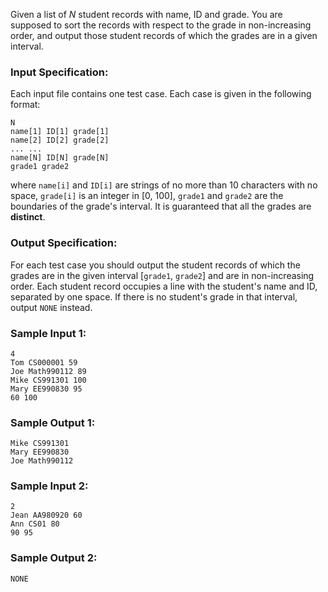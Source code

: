 <!-- Title
List Grades (25)
-->
Given a list of $N$ student records with name, ID and grade. You are supposed
to sort the records with respect to the grade in non-increasing order, and
output those student records of which the grades are in a given interval.

### Input Specification:

Each input file contains one test case. Each case is given in the following
format:

    
    
    N
    name[1] ID[1] grade[1]
    name[2] ID[2] grade[2]
    ... ...
    name[N] ID[N] grade[N]
    grade1 grade2
    

where `name[i]` and `ID[i]` are strings of no more than 10 characters with no
space, `grade[i]` is an integer in [0, 100], `grade1` and `grade2` are the
boundaries of the grade's interval. It is guaranteed that all the grades are
**distinct**.

### Output Specification:

For each test case you should output the student records of which the grades
are in the given interval [`grade1`, `grade2`] and are in non-increasing
order. Each student record occupies a line with the student's name and ID,
separated by one space. If there is no student's grade in that interval,
output `NONE` instead.

### Sample Input 1:

    
    
    4
    Tom CS000001 59
    Joe Math990112 89
    Mike CS991301 100
    Mary EE990830 95
    60 100
    

### Sample Output 1:

    
    
    Mike CS991301
    Mary EE990830
    Joe Math990112
    

### Sample Input 2:

    
    
    2
    Jean AA980920 60
    Ann CS01 80
    90 95
    

### Sample Output 2:

    
    
    NONE
    

